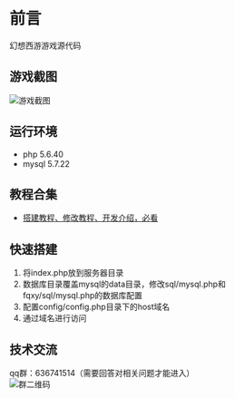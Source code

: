 # 前言
幻想西游游戏源代码

## 游戏截图
![游戏截图](images/xiyou-home.jpg)

## 运行环境
- php 5.6.40
- mysql 5.7.22

## 教程合集
- [搭建教程、修改教程、开发介绍，必看](https://mgfzkk8fca.feishu.cn/wiki/space/7183158086813630466?ccm_open_type=lark_wiki_spaceLink)

## 快速搭建
1. 将index.php放到服务器目录
1. 数据库目录覆盖mysql的data目录，修改sql/mysql.php和fqxy/sql/mysql.php的数据库配置
1. 配置config/config.php目录下的host域名
1. 通过域名进行访问

## 技术交流
qq群：636741514（需要回答对相关问题才能进入）  
![群二维码](images/qqqun.jpg)
